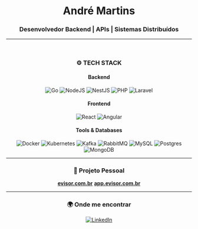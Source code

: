 <h1 align="center">André Martins</h1>
<h3 align="center">Desenvolvedor Backend | APIs | Sistemas Distribuídos</h3>

---

<br/>

<h3 align="center">⚙️ TECH STACK</h3>

<h4 align="center">Backend</h4>
<p align="center">
  <img alt="Go" src="https://img.shields.io/badge/go-%2300ADD8.svg?style=for-the-badge&logo=go&logoColor=white"/>
  <img alt="NodeJS" src="https://img.shields.io/badge/node.js-%23339933.svg?style=for-the-badge&logo=node.js&logoColor=white"/>
  <img alt="NestJS" src="https://img.shields.io/badge/nestjs-%23DD0031.svg?style=for-the-badge&logo=nestjs&logoColor=white"/>
  <img alt="PHP" src="https://img.shields.io/badge/php-%23777BB4.svg?style=for-the-badge&logo=php&logoColor=white"/>
  <img alt="Laravel" src="https://img.shields.io/badge/laravel-%23FF2D20.svg?style=for-the-badge&logo=laravel&logoColor=white"/>
</p>

<h4 align="center">Frontend</h4>
<p align="center">
  <img alt="React" src="https://img.shields.io/badge/react-%2320232a.svg?&style=for-the-badge&logo=react&logoColor=%2361DAFB"/>
  <img alt="Angular" src="https://img.shields.io/badge/angular-%23DD0031.svg?&style=for-the-badge&logo=angular&logoColor=white"/>
</p>

<h4 align="center">Tools & Databases</h4>
<p align="center">
  <img alt="Docker" src="https://img.shields.io/badge/docker-2496ED?style=for-the-badge&logo=docker&logoColor=white"/>
  <img alt="Kubernetes" src="https://img.shields.io/badge/Kubernetes-326CE5?style=for-the-badge&logo=kubernetes&logoColor=white"/>
  <img alt="Kafka" src="https://img.shields.io/badge/kafka-000.svg?style=for-the-badge&logo=apachekafka&logoColor=white"/>
  <img alt="RabbitMQ" src="https://img.shields.io/badge/rabbitmq-FF6600?style=for-the-badge&logo=rabbitmq&logoColor=white"/>
  <img alt="MySQL" src="https://img.shields.io/badge/mysql-4479A1?style=for-the-badge&logo=mysql&logoColor=white"/>
  <img alt="Postgres" src="https://img.shields.io/badge/postgres-316192?style=for-the-badge&logo=postgresql&logoColor=white"/>
  <img alt="MongoDB" src="https://img.shields.io/badge/mongodb-4ea94b?style=for-the-badge&logo=mongodb&logoColor=white"/>
</p>

---

<h3 align="center">🚀 Projeto Pessoal</h3>
<p align="center">
  <a href="https://evisor.com.br"><b>evisor.com.br</b></a>  
  <a href="https://app.evisor.com.br"><b>app.evisor.com.br</b></a>
</p>

---

<h3 align="center">🌍 Onde me encontrar</h3>
<p align="center">
  <a href="https://www.linkedin.com/in/andremartinsds/">
    <img alt="LinkedIn" src="https://img.shields.io/badge/LinkedIn-0A66C2?style=for-the-badge&logo=linkedin&logoColor=white"/>
  </a>
</p>
